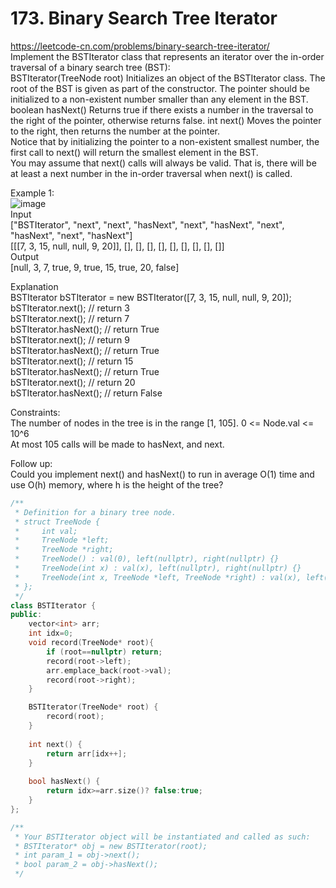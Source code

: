 # 173. Binary Search Tree Iterator
https://leetcode-cn.com/problems/binary-search-tree-iterator/  
Implement the BSTIterator class that represents an iterator over the in-order traversal of a binary search tree (BST):  
BSTIterator(TreeNode root) Initializes an object of the BSTIterator class. The root of the BST is given as part of the constructor. The pointer should be initialized to a non-existent number smaller than any element in the BST.
boolean hasNext() Returns true if there exists a number in the traversal to the right of the pointer, otherwise returns false.
int next() Moves the pointer to the right, then returns the number at the pointer.  
Notice that by initializing the pointer to a non-existent smallest number, the first call to next() will return the smallest element in the BST.  
You may assume that next() calls will always be valid. That is, there will be at least a next number in the in-order traversal when next() is called.  

Example 1:  
![image](https://user-images.githubusercontent.com/60777462/155635503-8aff06d8-ede1-454d-a307-d08cf3814d65.png)  
Input  
["BSTIterator", "next", "next", "hasNext", "next", "hasNext", "next", "hasNext", "next", "hasNext"]  
[[[7, 3, 15, null, null, 9, 20]], [], [], [], [], [], [], [], [], []]  
Output  
[null, 3, 7, true, 9, true, 15, true, 20, false]  

Explanation  
BSTIterator bSTIterator = new BSTIterator([7, 3, 15, null, null, 9, 20]);  
bSTIterator.next();    // return 3  
bSTIterator.next();    // return 7  
bSTIterator.hasNext(); // return True  
bSTIterator.next();    // return 9  
bSTIterator.hasNext(); // return True    
bSTIterator.next();    // return 15  
bSTIterator.hasNext(); // return True  
bSTIterator.next();    // return 20  
bSTIterator.hasNext(); // return False  

Constraints:  
The number of nodes in the tree is in the range [1, 105].
0 <= Node.val <= 10^6  
At most 105 calls will be made to hasNext, and next.  
 
Follow up:  
Could you implement next() and hasNext() to run in average O(1) time and use O(h) memory, where h is the height of the tree?  

``` cpp
/**
 * Definition for a binary tree node.
 * struct TreeNode {
 *     int val;
 *     TreeNode *left;
 *     TreeNode *right;
 *     TreeNode() : val(0), left(nullptr), right(nullptr) {}
 *     TreeNode(int x) : val(x), left(nullptr), right(nullptr) {}
 *     TreeNode(int x, TreeNode *left, TreeNode *right) : val(x), left(left), right(right) {}
 * };
 */
class BSTIterator {
public:
    vector<int> arr;
    int idx=0;
    void record(TreeNode* root){
        if (root==nullptr) return;
        record(root->left);
        arr.emplace_back(root->val);
        record(root->right);
    }

    BSTIterator(TreeNode* root) {
        record(root);
    }
    
    int next() {
        return arr[idx++];
    }
    
    bool hasNext() {
        return idx>=arr.size()? false:true;
    }
};

/**
 * Your BSTIterator object will be instantiated and called as such:
 * BSTIterator* obj = new BSTIterator(root);
 * int param_1 = obj->next();
 * bool param_2 = obj->hasNext();
 */
```
